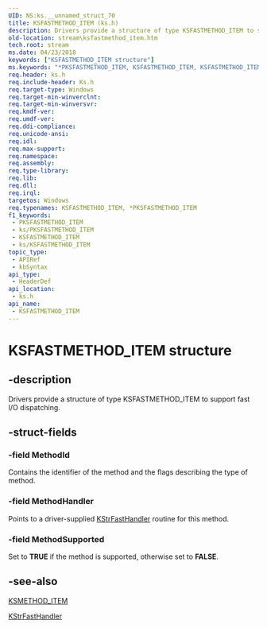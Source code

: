```yaml
---
UID: NS:ks.__unnamed_struct_70
title: KSFASTMETHOD_ITEM (ks.h)
description: Drivers provide a structure of type KSFASTMETHOD_ITEM to support fast I/O dispatching.
old-location: stream\ksfastmethod_item.htm
tech.root: stream
ms.date: 04/23/2018
keywords: ["KSFASTMETHOD_ITEM structure"]
ms.keywords: "*PKSFASTMETHOD_ITEM, KSFASTMETHOD_ITEM, KSFASTMETHOD_ITEM structure [Streaming Media Devices], PKSFASTMETHOD_ITEM, PKSFASTMETHOD_ITEM structure pointer [Streaming Media Devices], ks-struct_1280212d-776c-4f9d-a00b-d880785c4cdf.xml, ks/KSFASTMETHOD_ITEM, ks/PKSFASTMETHOD_ITEM, stream.ksfastmethod_item"
req.header: ks.h
req.include-header: Ks.h
req.target-type: Windows
req.target-min-winverclnt: 
req.target-min-winversvr: 
req.kmdf-ver: 
req.umdf-ver: 
req.ddi-compliance: 
req.unicode-ansi: 
req.idl: 
req.max-support: 
req.namespace: 
req.assembly: 
req.type-library: 
req.lib: 
req.dll: 
req.irql: 
targetos: Windows
req.typenames: KSFASTMETHOD_ITEM, *PKSFASTMETHOD_ITEM
f1_keywords:
 - PKSFASTMETHOD_ITEM
 - ks/PKSFASTMETHOD_ITEM
 - KSFASTMETHOD_ITEM
 - ks/KSFASTMETHOD_ITEM
topic_type:
 - APIRef
 - kbSyntax
api_type:
 - HeaderDef
api_location:
 - ks.h
api_name:
 - KSFASTMETHOD_ITEM
---
```


# KSFASTMETHOD_ITEM structure


## -description

Drivers provide a structure of type KSFASTMETHOD_ITEM to support fast I/O dispatching.

## -struct-fields

### -field MethodId

Contains the identifier of the method and the flags describing the type of method.

### -field MethodHandler

Points to a driver-supplied <a href="/windows-hardware/drivers/ddi/ks/nc-ks-pfnksfasthandler">KStrFastHandler</a> routine for this method.

### -field MethodSupported

Set to <b>TRUE</b> if the method is supported, otherwise set to <b>FALSE</b>.

## -see-also

<a href="/windows-hardware/drivers/ddi/ks/ns-ks-ksmethod_item">KSMETHOD_ITEM</a>



<a href="/windows-hardware/drivers/ddi/ks/nc-ks-pfnksfasthandler">KStrFastHandler</a>
